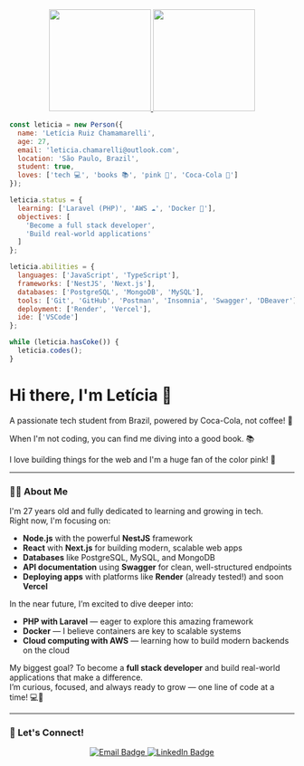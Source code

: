 <div align="center">
  <a href="https://github.com/Leticia-Chamarelli">
    <img height="180em" src="https://github-readme-stats.vercel.app/api?username=Leticia-Chamarelli&show_icons=true&theme=radical&include_all_commits=true&count_private=true&hide_border=true&title_color=ff69b4&icon_color=ff69b4&cache_seconds=86400"/>
  </a>
  <a href="https://github.com/Leticia-Chamarelli">
    <img height="180em" src="https://github-readme-stats.vercel.app/api/top-langs/?username=Leticia-Chamarelli&layout=compact&langs_count=7&theme=radical&hide_border=true&title_color=ff69b4&cache_seconds=86400"/>
  </a>
</div>

```javascript
const leticia = new Person({
  name: 'Letícia Ruiz Chamamarelli',
  age: 27,
  email: 'leticia.chamarelli@outlook.com',
  location: 'São Paulo, Brazil',
  student: true,
  loves: ['tech 💻', 'books 📚', 'pink 🌸', 'Coca-Cola 🥤']
});

leticia.status = {
  learning: ['Laravel (PHP)', 'AWS ☁️', 'Docker 🐳'],
  objectives: [
    'Become a full stack developer',
    'Build real-world applications'
  ]
};

leticia.abilities = {
  languages: ['JavaScript', 'TypeScript'],
  frameworks: ['NestJS', 'Next.js'],
  databases: ['PostgreSQL', 'MongoDB', 'MySQL'],
  tools: ['Git', 'GitHub', 'Postman', 'Insomnia', 'Swagger', 'DBeaver'],
  deployment: ['Render', 'Vercel'],
  ide: ['VSCode']
};

while (leticia.hasCoke()) {
  leticia.codes();
}
```

<div>
  <h1>Hi there, I'm Letícia 👋</h1>
</div>

<p>
  A passionate tech student from Brazil, powered by Coca-Cola, not coffee! 🥤<br/>
  
  When I'm not coding, you can find me diving into a good book. 📚
  
  I love building things for the web and I'm a huge fan of the color pink! 🌸
</p>

---

### 👩‍💻 About Me

I'm 27 years old and fully dedicated to learning and growing in tech.  
Right now, I'm focusing on:

- **Node.js** with the powerful **NestJS** framework  
- **React** with **Next.js** for building modern, scalable web apps  
- **Databases** like PostgreSQL, MySQL, and MongoDB  
- **API documentation** using **Swagger** for clean, well-structured endpoints  
- **Deploying apps** with platforms like **Render** (already tested!) and soon **Vercel**

In the near future, I’m excited to dive deeper into:

- **PHP with Laravel** — eager to explore this amazing framework  
- **Docker** — I believe containers are key to scalable systems  
- **Cloud computing with AWS** — learning how to build modern backends on the cloud

My biggest goal? To become a **full stack developer** and build real-world applications that make a difference.  
I’m curious, focused, and always ready to grow — one line of code at a time! 💻🌸

---

### 💬 Let's Connect!

<p align="center">
  <a href="mailto:leticia.chamarelli@outlook.com">
    <img src="https://img.shields.io/badge/Email-ff69b4?style=flat-square&logo=microsoftoutlook&logoColor=white" alt="Email Badge"/>
  </a>
  <a href="https://br.linkedin.com/in/let%C3%ADciachamarelli" target="_blank">
    <img src="https://img.shields.io/badge/LinkedIn-0077B5?style=flat-square&logo=linkedin&logoColor=white" alt="LinkedIn Badge"/>
  </a>
</p>
